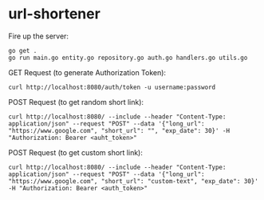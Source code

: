 # url-shortener

Fire up the server:
```
go get .
go run main.go entity.go repository.go auth.go handlers.go utils.go
```

GET Request (to generate Authorization Token):
```
curl http://localhost:8080/auth/token -u username:password
```

POST Request (to get random short link):
```
curl http://localhost:8080/ --include --header "Content-Type: application/json" --request "POST" --data '{"long_url": "https://www.google.com", "short_url": "", "exp_date": 30}' -H "Authorization: Bearer <auht_token>"
```

POST Request (to get custom short link):
```
curl http://localhost:8080/ --include --header "Content-Type: application/json" --request "POST" --data '{"long_url": "https://www.google.com", "short_url": "custom-text", "exp_date": 30}' -H "Authorization: Bearer <auth_token>"
```
